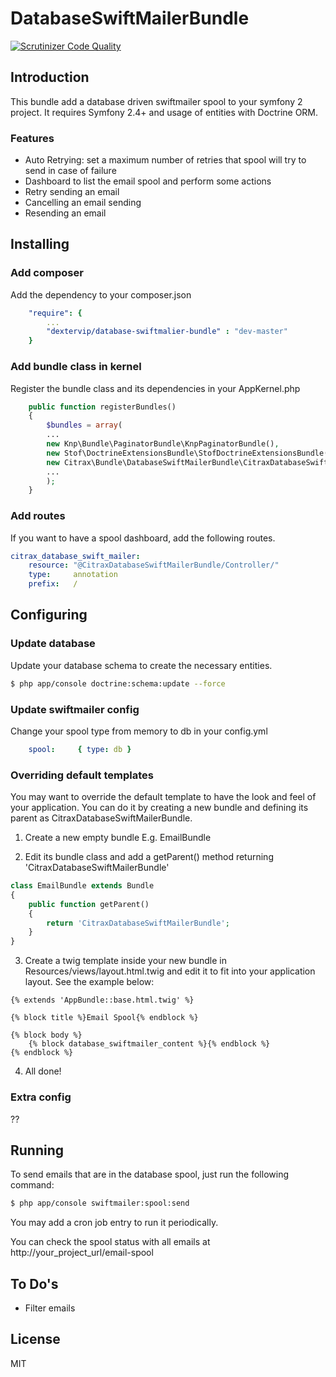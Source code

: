 # DatabaseSwiftMailerBundle

[![Scrutinizer Code Quality](https://scrutinizer-ci.com/g/dextervip/DatabaseSwiftMailerBundle/badges/quality-score.png?b=master)](https://scrutinizer-ci.com/g/dextervip/DatabaseSwiftMailerBundle/?branch=master)

## Introduction

This bundle add a database driven swiftmailer spool to your symfony 2 project. It requires Symfony 2.4+ and usage of entities with Doctrine ORM.

### Features

- Auto Retrying: set a maximum number of retries that spool will try to send in case of failure
- Dashboard to list the email spool and perform some actions
- Retry sending an email
- Cancelling an email sending 
- Resending an email

## Installing

### Add composer

Add the dependency to your composer.json

```yml
    "require": {
        ...
	    "dextervip/database-swiftmalier-bundle" : "dev-master"
	}
```

### Add bundle class in kernel

Register the bundle class and its dependencies in your AppKernel.php
```php
    public function registerBundles()
    {
        $bundles = array(
        ...
        new Knp\Bundle\PaginatorBundle\KnpPaginatorBundle(),
        new Stof\DoctrineExtensionsBundle\StofDoctrineExtensionsBundle(),
        new Citrax\Bundle\DatabaseSwiftMailerBundle\CitraxDatabaseSwiftMailerBundle(),
        ...
        );
    }
```

### Add routes

If you want to have a spool dashboard, add the following routes.

```yml
citrax_database_swift_mailer:
    resource: "@CitraxDatabaseSwiftMailerBundle/Controller/"
    type:     annotation
    prefix:   /
```

## Configuring

### Update database

Update your database schema to create the necessary entities.

```sh
$ php app/console doctrine:schema:update --force
```

### Update swiftmailer config

Change your spool type from memory to db in your config.yml

```yml
    spool:     { type: db }
```

### Overriding default templates 

You may want to override the default template to have the look and feel of your application. You can do it by creating a new bundle and defining its parent as CitraxDatabaseSwiftMailerBundle.

1. Create a new empty bundle E.g. EmailBundle

2. Edit its bundle class and add a getParent() method returning 'CitraxDatabaseSwiftMailerBundle'

```php
class EmailBundle extends Bundle
{
    public function getParent()
    {
        return 'CitraxDatabaseSwiftMailerBundle';
    }
}
```

3. Create a twig template inside your new bundle in Resources/views/layout.html.twig and edit it to fit into your application layout. See the example below:

```twig
{% extends 'AppBundle::base.html.twig' %}

{% block title %}Email Spool{% endblock %}

{% block body %}
    {% block database_swiftmailer_content %}{% endblock %}
{% endblock %}
```

4. All done!



### Extra config

??


## Running

To send emails that are in the database spool, just run the following command: 

```sh
$ php app/console swiftmailer:spool:send
```

You may add a cron job entry to run it periodically.

You can check the spool status with all emails at http://your_project_url/email-spool


## To Do's

- Filter emails


## License
MIT

